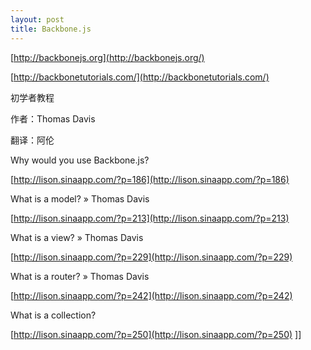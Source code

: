 ```yaml
---
layout: post
title: Backbone.js
---
```

[http://backbonejs.org](http://backbonejs.org/)

[http://backbonetutorials.com/](http://backbonetutorials.com/)

初学者教程

作者：Thomas Davis

翻译：<span>阿伦</span>

Why would you use Backbone.js?

[http://lison.sinaapp.com/?p=186](http://lison.sinaapp.com/?p=186)

What is a model? » Thomas Davis

[http://lison.sinaapp.com/?p=213](http://lison.sinaapp.com/?p=213)

What is a view? » Thomas Davis

[http://lison.sinaapp.com/?p=229](http://lison.sinaapp.com/?p=229)

What is a router? » Thomas Davis

[http://lison.sinaapp.com/?p=242](http://lison.sinaapp.com/?p=242)

What is a collection?

[http://lison.sinaapp.com/?p=250](http://lison.sinaapp.com/?p=250)
]]